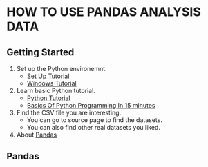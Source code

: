 # HOW TO USE PANDAS ANALYSIS DATA

## Getting Started

1. Set up the Python environemnt. 
    - [Set Up Tutorial](Set_Up/Set_up.md)
    - [Windows Tutorial](https://www.youtube.com/watch?v=YO6QgvgOz6U&t=217s)
2. Learn basic Python tutorial.
    - [Python Tutorial](https://www.tutorialspoint.com/python/python_environment.htm)
    - [Basics Of Python Programming In 15 minutes](https://www.youtube.com/watch?v=5Y-MghiDmQ4)
3. Find the CSV file you are interesting. 
    - You can go to source page to find the datasets.
    - You can also find other real datasets you liked.
4. About [Pandas](https://pandas.pydata.org/about/)

## Pandas

